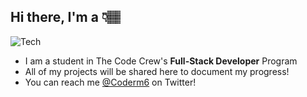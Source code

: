 ## Hi there, I'm a 👇🏽
![Tech](https://media.giphy.com/media/jQoMk4rOThGxC9EmaV/source.gif)
-   I am a student in The Code Crew's **Full-Stack Developer** Program
-   All of my projects will be shared here to document my progress!
-   You can reach me [@Coderm6](https://twitter.com/Coderm6) on Twitter!
